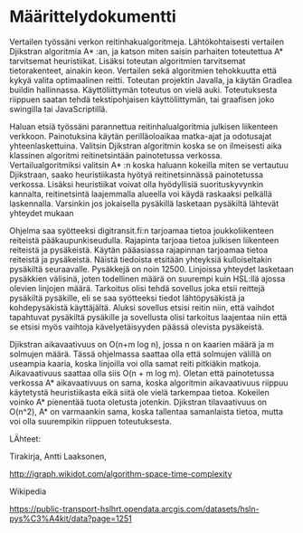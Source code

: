 # Määrittelydokumentti

Vertailen työssäni verkon reitinhakualgoritmeja. Lähtökohtaisesti vertailen Djikstran algoritmia A* :an, ja katson miten saisin parhaiten toteutettua A* tarvitsemat heuristiikat. Lisäksi toteutan algoritmien tarvitsemat tietorakenteet, ainakin keon. Vertailen sekä algoritmien tehokkuutta että kykyä valita optimaalinen reitti. Toteutan projektin Javalla, ja käytän Gradlea buildin hallinnassa. Käyttöliittymän toteutus on vielä auki. Toteutuksesta riippuen saatan tehdä tekstipohjaisen käyttöliittymän, tai graafisen joko swingilla tai JavaScriptillä.

Haluan etsiä työssäni parannettua reitinhalualgoritmia julkisen liikenteen verkkoon. Painotuksina käytän perilläoloaikaa matka-ajat ja odotusajat yhteenlaskettuina. Valitsin Djikstran algoritmin koska se on ilmeisesti aika klassinen algoritmi reitinetsintään painotetussa verkossa. Vertailualgoritmiksi valitsin A* :n koska haluann kokeilla miten se vertautuu Djikstraan, saako heuristiikasta hyötyä reitinetsinnässä painotetussa verkossa. Lisäksi heuristiikat voivat olla hyödyllisiä suorituskyvynkin kannalta, reitinetsintä laajemmalla alueella voi käydä raskaaksi pelkällä laskennalla. Varsinkin jos jokaisella pysäkillä lasketaan pysäkiltä lähtevät yhteydet mukaan 

Ohjelma saa syötteeksi digitransit.fi:n tarjoamaa tietoa joukkoliikenteen reiteistä pääkaupunkiseudulla. Rajapinta tarjoaa tietoa julkisen liikenteen reiteistä ja pysäkeistä. Käytän pääasiassa rajapinnan tarjoamaa tietoa reiteistä ja pysäkeistä. Näistä tiedoista etsitään yhteyksiä kulloiseltakin pysäkiltä seuraavalle. Pysäkkejä on noin 12500. Linjoissa yhteydet lasketaan pysäkkien välisinä, joten todellinen määrä on suurempi kuin HSL:llä ajossa olevien linjojen määrä. Tarkoitus olisi tehdä sovellus joka etsii reittejä pysäkiltä pysäkille, eli se saa syötteeksi tiedot lähtöpysäkistä ja kohdepysäkistä käyttäjältä. Aluksi sovellus etsisi reitin niin, että vaihdot tapahtuvat pysäkiltä pysäkille ja sovellusta olisi tarkoitus laajentaa niin että se etsisi myös vaihtoja kävelyetäisyyden päässä olevista pysäkeistä. 

Djikstran aikavaativuus on O(n+m log n), jossa n on kaarien määrä ja m solmujen määrä. Tässä ohjelmassa saattaa olla että solmujen välillä on useampia kaaria, koska linjoilla voi olla samat reiti pitkiäkin matkoja. Aikavaativuus saattaa olla siis O(n + m log m). Oletan että painotetussa verkossa A* aikavaativuus on sama, koska algoritmin aikavaativuus riippuu käytetystä heuristiikasta eikä siitä ole vielä tarkempaa tietoa. Kokeilen voinko A* pienentää tuota oletusta jotenkin.
Djikstran tilavaativuus on O(n^2), A* on varmaankin sama, koska tallentaa samanlaista tietoa, mutta voi olla suurempikin riippuen toteutuksesta.

LÄhteet:

Tirakirja, Antti Laaksonen, 

http://igraph.wikidot.com/algorithm-space-time-complexity

Wikipedia

https://public-transport-hslhrt.opendata.arcgis.com/datasets/hsln-pys%C3%A4kit/data?page=1251
